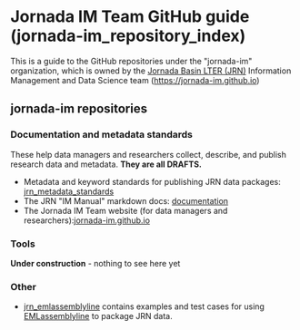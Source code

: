 # Jornada IM Team GitHub guide (jornada-im_repository_index)

This is a guide to the GitHub repositories under the "jornada-im" organization, which is owned by the [Jornada Basin LTER (JRN)](https://jornada.nmsu.edu) Information Management and Data Science team (https://jornada-im.github.io)

## jornada-im repositories

### Documentation and metadata standards

These help data managers and researchers collect, describe, and publish research data and metadata. **They are all DRAFTS.**

* Metadata and keyword standards for publishing JRN data packages: [jrn_metadata_standards](https://github.com/jornada-im/jrn_metadata_standards/)
* The JRN "IM Manual" markdown docs: [documentation](https://github.com/jornada-im/documentation/)
* The Jornada IM Team website (for data managers and researchers):[jornada-im.github.io](https://github.com/jornada-im/jornada-im.github.io/)

### Tools

**Under construction** - nothing to see here yet

### Other

* [jrn_emlassemblyline](https://github.com/jornada-im/jrn_emlassemblyline) contains examples and test cases for using [EMLassemblyline](https://github.com/EDIorg/EMLassemblyline) to package JRN data.
